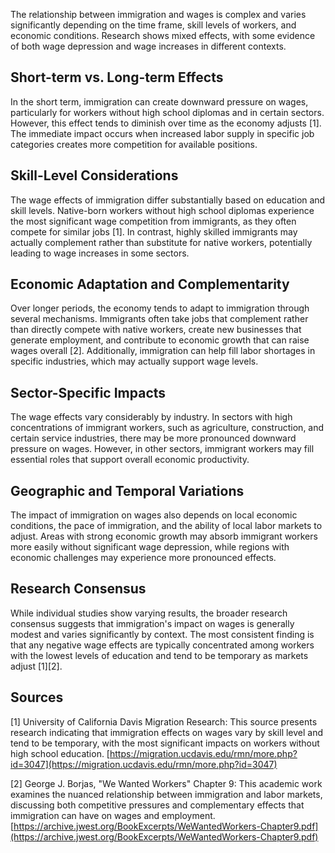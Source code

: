 The relationship between immigration and wages is complex and varies significantly depending on the time frame, skill levels of workers, and economic conditions. Research shows mixed effects, with some evidence of both wage depression and wage increases in different contexts.

## Short-term vs. Long-term Effects

In the short term, immigration can create downward pressure on wages, particularly for workers without high school diplomas and in certain sectors. However, this effect tends to diminish over time as the economy adjusts [1]. The immediate impact occurs when increased labor supply in specific job categories creates more competition for available positions.

## Skill-Level Considerations

The wage effects of immigration differ substantially based on education and skill levels. Native-born workers without high school diplomas experience the most significant wage competition from immigrants, as they often compete for similar jobs [1]. In contrast, highly skilled immigrants may actually complement rather than substitute for native workers, potentially leading to wage increases in some sectors.

## Economic Adaptation and Complementarity

Over longer periods, the economy tends to adapt to immigration through several mechanisms. Immigrants often take jobs that complement rather than directly compete with native workers, create new businesses that generate employment, and contribute to economic growth that can raise wages overall [2]. Additionally, immigration can help fill labor shortages in specific industries, which may actually support wage levels.

## Sector-Specific Impacts

The wage effects vary considerably by industry. In sectors with high concentrations of immigrant workers, such as agriculture, construction, and certain service industries, there may be more pronounced downward pressure on wages. However, in other sectors, immigrant workers may fill essential roles that support overall economic productivity.

## Geographic and Temporal Variations

The impact of immigration on wages also depends on local economic conditions, the pace of immigration, and the ability of local labor markets to adjust. Areas with strong economic growth may absorb immigrant workers more easily without significant wage depression, while regions with economic challenges may experience more pronounced effects.

## Research Consensus

While individual studies show varying results, the broader research consensus suggests that immigration's impact on wages is generally modest and varies significantly by context. The most consistent finding is that any negative wage effects are typically concentrated among workers with the lowest levels of education and tend to be temporary as markets adjust [1][2].

## Sources

[1] University of California Davis Migration Research: This source presents research indicating that immigration effects on wages vary by skill level and tend to be temporary, with the most significant impacts on workers without high school education. [https://migration.ucdavis.edu/rmn/more.php?id=3047](https://migration.ucdavis.edu/rmn/more.php?id=3047)

[2] George J. Borjas, "We Wanted Workers" Chapter 9: This academic work examines the nuanced relationship between immigration and labor markets, discussing both competitive pressures and complementary effects that immigration can have on wages and employment. [https://archive.jwest.org/BookExcerpts/WeWantedWorkers-Chapter9.pdf](https://archive.jwest.org/BookExcerpts/WeWantedWorkers-Chapter9.pdf)